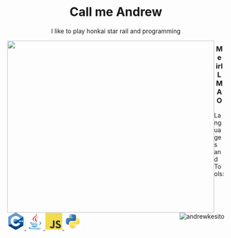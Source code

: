 <h1 align="center">Call me Andrew</h1>
<p align="center">I like to play honkai star rail and programming</p>

<div style="text-align: center;">
    <img src="https://pbs.twimg.com/media/F48gpKabYAAEbDA?format=jpg&name=4096x4096" width="480" height="400" style="float: left;" />
    <img src="https://github-readme-stats.vercel.app/api/top-langs?username=andrewkesito&show_icons=true&locale=en&layout=compact" alt="andrewkesito" style="float: right;" />
</div>
<h3 align="center">Me irl LMAO</h3>



<p align="left">Languages and Tools:</p>
<p align="left"> <a href="https://www.w3schools.com/cpp/" target="_blank" rel="noreferrer"> <img src="https://raw.githubusercontent.com/devicons/devicon/master/icons/cplusplus/cplusplus-original.svg" alt="cplusplus" width="40" height="40"/> </a> <a href="https://www.java.com" target="_blank" rel="noreferrer"> <img src="https://raw.githubusercontent.com/devicons/devicon/master/icons/java/java-original.svg" alt="java" width="40" height="40"/> </a> <a href="https://developer.mozilla.org/en-US/docs/Web/JavaScript" target="_blank" rel="noreferrer"> <img src="https://raw.githubusercontent.com/devicons/devicon/master/icons/javascript/javascript-original.svg" alt="javascript" width="40" height="40"/> </a> <a href="https://www.python.org" target="_blank" rel="noreferrer"> <img src="https://raw.githubusercontent.com/devicons/devicon/master/icons/python/python-original.svg" alt="python" width="40" height="40"/> </a> </p> 
